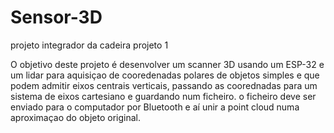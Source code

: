# Sensor-3D
projeto integrador da cadeira projeto 1

O objetivo deste projeto é desenvolver um scanner 3D usando um ESP-32 e um lidar para aquisiçao de cooredenadas polares de objetos simples e que podem admitir eixos centrais verticais, passando as coorednadas para um sistema de eixos cartesiano e guardando num ficheiro. o ficheiro deve ser enviado para o computador por Bluetooth e aí unir a point cloud numa aproximaçao do objeto original.
